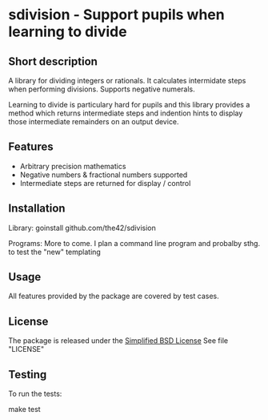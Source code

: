 sdivision - Support pupils when learning to divide
==================================================

Short description
-----------------
A library for dividing integers or rationals.
It calculates intermidate steps when performing divisions.
Supports negative numerals.

Learning to divide is particulary hard for pupils and this library
provides a method which returns intermediate steps and indention hints
to display those intermediate remainders on an output device.


Features
--------

* Arbitrary precision mathematics
* Negative numbers & fractional numbers supported
* Intermediate steps are returned for display / control

Installation
------------

Library:
  goinstall github.com/the42/sdivision

Programs:
  More to come. I plan a command line program and probalby sthg. to test the "new" templating

Usage
-----

All features provided by the package are covered by test cases.

License
-------

The package is released under the [Simplified BSD
License](http://www.freebsd.org/copyright/freebsd-license.html) See file
"LICENSE"

Testing
-------

To run the tests:

  make test

